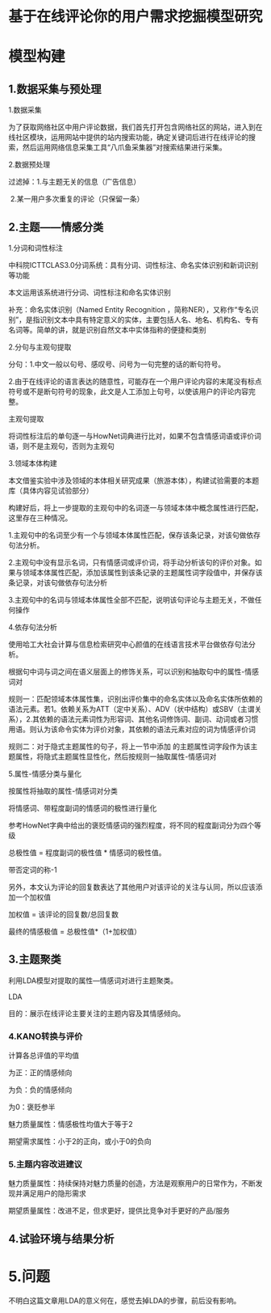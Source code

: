 # 基于在线评论你的用户需求挖掘模型研究

# 模型构建

## 1.数据采集与预处理

1.数据采集

为了获取网络社区中用户评论数据，我们首先打开包含网络社区的网站，进入到在线社区模块，运用网站中提供的站内搜索功能，确定关键词后进行在线评论的搜索，然后运用网络信息采集工具“八爪鱼采集器”对搜索结果进行采集。

2.数据预处理

过滤掉：1.与主题无关的信息（广告信息）

​				2.某一用户多次重复的评论（只保留一条）

## 2.主题——情感分类

1.分词和词性标注

中科院ICTTCLAS3.0分词系统：具有分词、词性标注、命名实体识别和新词识别等功能

本文运用该系统进行分词、词性标注和命名实体识别

补充：命名实体识别（Named Entity Recognition ，简称NER），又称作“专名识别”，是指识别文本中具有特定意义的实体，主要包括人名、地名、机构名、专有名词等。简单的讲，就是识别自然文本中实体指称的便捷和类别

2.分句与主观句提取

分句：1.中文一般以句号、感叹号、问号为一句完整的话的断句符号。

2.由于在线评论的语言表达的随意性，可能存在一个用户评论内容的末尾没有标点符号或不是断句符号的现象，此文是人工添加上句号，以使该用户的评论内容完整。

主观句提取

将词性标注后的单句逐一与HowNet词典进行比对，如果不包含情感词语或评价词语，则不是主观句，否则为主观句

3.领域本体构建

本文借鉴实验中涉及领域的本体相关研究成果（旅游本体），构建试验需要的本题库（具体内容见试验部分）

构建好后，将上一步提取的主观句中的名词逐一与领域本体中概念属性进行匹配，这里存在三种情况。

1.主观句中的名词至少有一个与领域本体属性匹配，保存该条记录，对该句做依存句法分析。

2.主观句中没有显示名词，只有情感词或评价词，将手动分析该句的评价对象。如果与领域本体属性匹配，添加该属性到该条记录的主题属性词字段值中，并保存该条记录，对该句做依存句法分析

3.主观句中的名词与领域本体属性全部不匹配，说明该句评论与主题无关，不做任何操作

4.依存句法分析

使用哈工大社会计算与信息检索研究中心颜值的在线语言技术平台做依存句法分析。

根据句中词与词之间在语义层面上的修饰关系，可以识别和抽取句中的属性-情感词对

规则一：匹配领域本体属性集，识别出评价集中的命名实体以及命名实体所依赖的语法元素。若1。依赖关系为ATT（定中关系）、ADV（状中结构）或SBV（主谓关系），2.其依赖的语法元素词性为形容词、其他名词修饰词、副词、动词或者习惯用语。则认为该命令实体为评价对象，其依赖的语法元素对应的词为情感评价词

规则二：对于隐式主题属性的句子，将上一节中添加 的主题属性词字段作为该主题属性，将隐式主题属性显性化，然后按规则一抽取属性-情感词对

5.属性-情感分类与量化

按属性将抽取的属性-情感词对分类

将情感词、带程度副词的情感词的极性进行量化

参考HowNet字典中给出的褒贬情感词的强烈程度，将不同的程度副词分为四个等级

总极性值 = 程度副词的极性值 * 情感词的极性值。

带否定词的称-1

另外，本文认为评论的回复数表达了其他用户对该评论的关注与认同，所以应该添加一个加权值

加权值 = 该评论的回复数/总回复数 

最终的情感极值 = 总极性值*（1+加权值）

## 3.主题聚类

利用LDA模型对提取的属性—情感词对进行主题聚类。

LDA

目的：展示在线评论主要关注的主题内容及其情感倾向。

### 4.KANO转换与评价

计算各总评值的平均值

为正：正的情感倾向

为负：负的情感倾向

为0：褒贬参半

魅力质量属性：情感极性均值大于等于2

期望需求属性：小于2的正向，或小于0的负向

### 5.主题内容改进建议

魅力质量属性：持续保持对魅力质量的创造，方法是观察用户的日常作为，不断发现并满足用户的隐形需求

期望质量属性：改进不足，但求更好，提供比竞争对手更好的产品/服务

## 4.试验环境与结果分析

# 5.问题

不明白这篇文章用LDA的意义何在，感觉去掉LDA的步骤，前后没有影响。